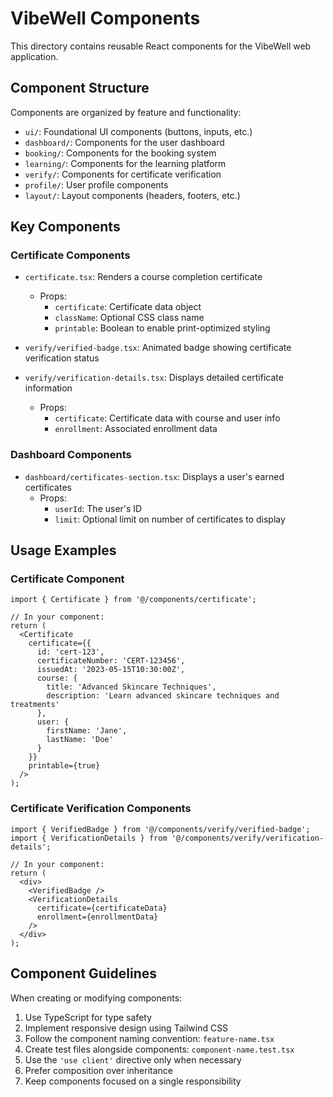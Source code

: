 # VibeWell Components

This directory contains reusable React components for the VibeWell web application.

## Component Structure

Components are organized by feature and functionality:

- `ui/`: Foundational UI components (buttons, inputs, etc.)
- `dashboard/`: Components for the user dashboard
- `booking/`: Components for the booking system
- `learning/`: Components for the learning platform
- `verify/`: Components for certificate verification
- `profile/`: User profile components
- `layout/`: Layout components (headers, footers, etc.)

## Key Components

### Certificate Components

- `certificate.tsx`: Renders a course completion certificate
  - Props:
    - `certificate`: Certificate data object
    - `className`: Optional CSS class name
    - `printable`: Boolean to enable print-optimized styling

- `verify/verified-badge.tsx`: Animated badge showing certificate verification status

- `verify/verification-details.tsx`: Displays detailed certificate information
  - Props:
    - `certificate`: Certificate data with course and user info
    - `enrollment`: Associated enrollment data

### Dashboard Components

- `dashboard/certificates-section.tsx`: Displays a user's earned certificates
  - Props:
    - `userId`: The user's ID
    - `limit`: Optional limit on number of certificates to display

## Usage Examples

### Certificate Component

```tsx
import { Certificate } from '@/components/certificate';

// In your component:
return (
  <Certificate 
    certificate={{
      id: 'cert-123',
      certificateNumber: 'CERT-123456',
      issuedAt: '2023-05-15T10:30:00Z',
      course: {
        title: 'Advanced Skincare Techniques',
        description: 'Learn advanced skincare techniques and treatments'
      },
      user: {
        firstName: 'Jane',
        lastName: 'Doe'
      }
    }}
    printable={true}
  />
);
```

### Certificate Verification Components

```tsx
import { VerifiedBadge } from '@/components/verify/verified-badge';
import { VerificationDetails } from '@/components/verify/verification-details';

// In your component:
return (
  <div>
    <VerifiedBadge />
    <VerificationDetails 
      certificate={certificateData}
      enrollment={enrollmentData}
    />
  </div>
);
```

## Component Guidelines

When creating or modifying components:

1. Use TypeScript for type safety
2. Implement responsive design using Tailwind CSS
3. Follow the component naming convention: `feature-name.tsx`
4. Create test files alongside components: `component-name.test.tsx`
5. Use the `'use client'` directive only when necessary
6. Prefer composition over inheritance
7. Keep components focused on a single responsibility 